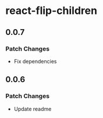 # react-flip-children

## 0.0.7

### Patch Changes

- Fix dependencies

## 0.0.6

### Patch Changes

- Update readme
